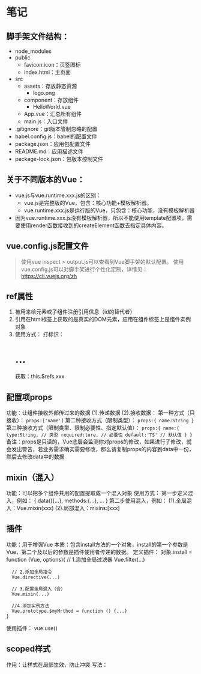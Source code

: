 # 笔记

## 脚手架文件结构：
  - node_modules
  - public
      + favicon.icon：页签图标
      + index.html：主页面
  - src
    + assets：存放静态资源
      + logo.png
    + component：存放组件
      + HelloWorld.vue
    + App.vue：汇总所有组件
    + main.js：入口文件
  - .gitignore：git版本管制忽略的配置
  - babel.config.js：babel的配置文件
  - package.json：应用包配置文件
  - README.md：应用描述文件
  - package-lock.json：包版本控制文件

## 关于不同版本的Vue：
  - vue.js与vue.runtime.xxx.js的区别：
    + vue.js是完整版的Vue，包含：核心功能+模板解析器。
    + vue.runtime.xxx.js是运行版的Vue，只包含：核心功能，没有模板解析器
  - 因为vue.runtime.xxx.js没有模板解析器，所以不能使用template配置项，需要使用render函数接收到的createElement函数去指定具体内容。

## vue.config.js配置文件
  > 使用vue inspect > output.js可以查看到Vue脚手架的默认配置。
  > 使用vue.config.js可以对脚手架进行个性化定制，详情见：https://cli.vuejs.org/zh

## ref属性
  1. 被用来给元素或子组件注册引用信息（id的替代者）
  2. 引用在html标签上获取的是真实的DOM元素，应用在组件标签上是组件实例对象
  3. 使用方式：
     打标识：<h1 ref="xxx">...</h1>
     获取：this.$refs.xxx

## 配置项props
  功能：让组件接收外部传过来的数据
    (1).传递数据
      <Demo name="xxx"/>
    (2).接收数据：
      第一种方式（只接收）：
        ```
        props:['name']
        ```
      第二种接收方式（限制类型）：
        ```
        props:{
          name:String
        }
        ```
      第三种接收方式（限制类型、限制必要性、指定默认值）：
        ```
        props:{
          name:{
            type:String, // 类型
            required:ture, // 必要性
            default:'TS' // 默认值
          }
        }
        ```
  备注：props是只读的，Vue底层会监测你对props的修改，如果进行了修改，就会发出警告，若业务需求确实需要修改，那么请复制props的内容到data中一份，然后去修改data中的数据

## mixin（混入）
  功能：可以把多个组件共用的配置提取成一个混入对象
  使用方式：
    第一步定义混入，例如：
      {
        data(){...},
        methods:{...},
        ...
      }
    第二步使用混入，例如：
      (1).全局混入：Vue.mixin(xxx)
      (2).局部混入：mixins:[xxx]

## 插件
  功能：用于增强Vue
  本质：包含install方法的一个对象，install的第一个参数是Vue，第二个及以后的参数是插件使用者传递的数据。
  定义插件：
    对象.install = function (Vue, options){
      // 1.添加全局过滤器
      Vue.filter(...)

      // 2.添加全局指令
      Vue.directive(...)

      // 3.配置全局混入（合）
      Vue.mixin(...)

      //4.添加实例方法
      Vue.prototype.$myMrthod = function () {...}
    }
  使用插件：
    vue.use()

## scoped样式
  作用：让样式在局部生效，防止冲突
  写法：<style scoped>

## 总结todoList案例
  1. 组件化编码流程：
    (1).拆分静态组件：组件要按照功能点拆分，命名不要与html元素冲突
    (2).实现动态组件：考虑好数据的存放位置，数据是一个组件在用，则放在组件自身即可；一些组件在用，则放在他们共同的父组件上**(状态提升)**
    (3).实现交互：从绑定事件开始。
  2. props适用于：
    (1).父组件==>子组件 通信
    (2).子组件==>父组件 通信（要求父先给子一个函数）
  3. 使用v-model时要切记：v-model绑定的值不能是props传过来的值，因为props是不可以修改的
  4. props传过来的若是对象类型的值，修改对象中的属性时Vue不会报错，但不推荐这样做

## webStorage
  1. 存储内容的大小一般支持5MB左右（不同浏览器可能还不一样）
  2. 浏览器端通过Window.sessionStorage和Window.localStorage属性来实现本地存储机制
  3. 相关API：
    1. `xxxStorage.setItem('key', 'value');`
      该方法接收一个键和值作为参数，会把键值对添加到存储中，如果键名存在，则更新其对应的值。
    2. `xxxStorage.getItem('key');`
      该方法接收一个键名作为参数，返回键名对应的值
    3. `xxxStorage.removeItem('key');`
      该方法接收一个键名作为参数，并把该键值对从存储中删除
    4. `xxxStorage.clear();`
      该方法会清空存储中的所有数据

  4. 备注：
    1. SessionStorage存储的内容会随着浏览器窗口关闭儿消失
    2. LocalStorage存储的内容，需要手动清除才回消失
    3. `xxxStorage.getItem('key');`如果key对应的value获取不到，那么返回的值是null
    4. `JSON.parse(null)`的结果依然是null

## 组件的自定义事件
  1. 一种组件间通信的方式，适用于：子组件 ==> 父组件
  2. 使用场景：A是父组件，B是子组件，B想给A传数据，那么就要在A中给B绑定自定义事件**（事件的回调在A中）**
  3. 绑定自定义事件：
    (1).第一种方式，在父组件中：`<Demo @test="testFun"/>`或`<Demo v-on:test="testFun"/>`
    (2).第二种方式，在父组件中：
    ```
    <Demo ref = 'demo' />
    .........

    mounted(){
      this.$refs.xxx.$on('test',this.testFun)
    }
    ```
  4. 触发自定义事件：`this.$emit('test',数据)`
  5. 解绑自定义事件：`this.$off('test')`
  6. 组件上也可以绑定原生DOM事件，需要使用`native`修饰符
  7. 注意：通过`this.$refs.$on('test',this.testFun)`绑定自定义事件时，回调要么配置在methods中，要么用箭头函数，否则this指向会出现问题

## 全局事件总线(GlobalEventBus)
  1. 一种组件间通信的方式。适用于**任意组件间通信**
  2. 安装全局事件总线：
    ```
    new Vue({
      ......
      beforeCreate() {
        Vue.prototype.$bus = this //安装全局事件总线，$bus就是当前应用的vm
      }
      ......
    })
    ```
  3. 使用事件总线：
    1. 接收数据：A组件想接收数据，则在A组件中给$bus绑定自定义事件，事件的回调留在A组件自身。
    ```
    methods(){
      demo(data){
        ......
      }
    },
    mounted(){
      this.$bus.$on('xxx',this.demo)
    }
    ```
    2. 提供数据：`this.$bus.$emit('xxx',数据)`
  4. 最好在beforeDestroy钩子中，用$off去解绑当前组件所用到的事件

## 消息订阅与发布（pubsub）
  1. 一种组件间通信的方式，适用于任意组件间通信
  2. 使用步骤：
    1. 安装pubsub：`npm i pubsub-js`
    2. 引入：`import pubsub from 'pubsub-js'`
    3. 接收数据：A组件想接收数据，则在A组件中订阅消息，订阅的回调留在A组件自身
    ```
    methods(){
      demo(data){...}
    }
    mounted(){
      this.pid = pubsub.subscribe('xxx',this.demo) //订阅消息
    }
    ```
    4. 提供数据：pubsub.publish('xxx',数据)
    5. 最好在beforeDestroy钩子中，用pubsub.unsubscribe(pid)去**取消订阅**

## nextTick
  1. 语法：`this.$nextTick(回调函数)`
  2. 作用：在下一次DOM更新结束后执行其指定的回调
  3. 什么时候用：当改变数据后，要基于更新后的新DOM进行某些操作时，要在nextTick所指定的回调函数中执行

## Vue封装的过度与动画
  1. 作用：在插入、更新或移除DOM元素时，在合适的时候给元素添加样式类名
  2. 写法：
    1. 准备好样式：
      - 元素进入的样式：
        + v-enter：进入的起点
        + v-enter-active：进入的过程
        + v-enter-to：进入的终点
      - 元素离开的样式：
        + v-leave：离开的起点
        + v-leave-active：离开的过程
        + v-leave-to：离开的终点
    2. 使用<transition>包裹要过度的元素，并配置name属性：
      ```
      <transition name='hello'>
        <h1 v-show="isShow">hello</h1>
      </transition>
      ```
    3.备注：若多个元素需要过度，则需要使用：`<transition-group>`,且每个元素都要指定`key`值

## Vue脚手架配置代理
### 方法一
  在vue.config.js中添加如下配置：
    ```
    devServer:{
      proxy:'http://localhost:5000'
    }
    ```
  说明：
    1. 优点：配置简单，请求资源时直接发送给前端(8080)即可
    2. 缺点：不能配置多个代理，不能灵活的控制请求是否走代理
    3. 工作方式：若按照上述配置代理，当请求的前端不存在时，则该请求会转发给服务器（优先匹配前端资源）
### 方法二
  编写vue.config.js配置具体代理规则：
    ```
    module.exports = {
      devServer:{
        proxy:{
          '/api':{ //匹配所有以'/api'开头的请求路径
            target: 'http://localhost:5000', //代理目标的基础路径
            ws: true,
            changeOrigin: true,
            pathRewrite:{'^/api':''}
          },
          '/api2':{ //匹配所有以'/api2'开头的请求路径
            target: 'http://localhost:5001', //代理目标的基础路径
            ws: true,
            changeOrigin: true,
            pathRewrite:{'^/api':''}
          }
        }
      }
    }
    ```
    说明：
      1. 优点：可以配置多个代理，且可以灵活的控制请求是否走代理
      2. 缺点：配置略微繁琐，请求资源必须加前缀

## 插槽
  1. 作用：让父组件可以向子组件指定位置插入html结构，也是一种组件间通信的方式，适用于**父组件 ===> 子组件**
  2. 分类：默认插槽、具名插槽、作用域插槽
  3. 使用方式
    1. 默认插槽：
      ```
      父组件：
        <List>
          <div>html结构</div>
        </List>
      子组件：
        <template>
          <div>
            <slot>插槽默认内容</slot>
          </div>
        </template>
      ```
    2. 具名插槽
      ```
      父组件：
        <List>
          <template slot='demo1'>
            <div>html结构1</div>
          </template>
          <template slot='demo2'>
            <div>html结构2</div>
          </template>
        </List>
      子组件：
        <template>
          <div>
            <slot name="demo1">插槽默认内容</slot>
            <slot name="demo2">插槽默认内容</slot>
          </div>
        </template>
      ```
    3. 作用域插槽
      1. 理解：**数据在组件的自身，但根据数据生成的结构需要组件的使用者来决定。**
        ```
          父组件：
            <List>
              <template scope='demo'>
                <div>{{demo}}</div>
              </template>
            </List>
          子组件：
            <template>
              <div>
                <slot :demo="demo">插槽默认内容</slot>
              </div>
            </template>
        ```

## Vuex
  1. 概念
    在Vue中实现集中式状态（数据）管理的一个Vue插件，对vue应用中多个组件的共享状态进行集中式的管理（读/写），也是一种组件间通信的方式，且适用于任意组件间通信
  2. 何时使用？
    多个组件需要共享数据时
  3. 搭建Vuex环境
    1. 创建文件：`src/store/index.js`
      ```
        // 引入Vue核心库
        import Vue from 'vue'
        // 引入Vuex
        import Vuex from 'vuex'
        //应用Vuex插件
        Vue.use(Vuex)

        // 准备actions对象--响应组件中用户的动作
        const actions = {}
        // 准备mutations对象--修改state中的数据
        const mutations = {}
        // 准备state对象--保存具体的数据
        const state = {}

        // 创建并暴露store
        export default new Vuex.store({
          actions,
          mutations,
          state
        })
      ```
    2. 在`main.js`中创建vm时传入store配置项
      ```
        // 引入store
        import store from './store'

        // 创建vm
        new Vue({
          el:'#app',
          render: h => h(App),
          store
        })
      ```
  4. 基本使用
    1. 初始化数据、配置`actions`、配置`mutations`、操作文件`store.js`
    2. 组件中读取Vuex中的数据：`$store.state.sum`
    3. 组件中修改vuex中的数据：`$store.dispatch('actions中的方法名',数据)`或`$store.commit('mutations中的方法名',数据)`
    **备注：若没有网络请求或其他业务逻辑，组件中也可以越过actions，即不写`dispatch`，直接编写`commit`**
  5. getters的使用
    1. 概念：当前state中的数据需要经过加工后再使用时，可以使用getter加工
    2. 在`store.js`中追加`getters`配置
    3. 数组中读取数据：`$state.getters.xxx`
  6. 四个map方法的使用
    1. mapState方法：用于帮助我们映射`state`中的数据为计算属性
    2. mapGetter方法：用于帮助我们映射`getters`中的数据为计算属性
    3. mapActions方法：用于帮助我们生成与`actions`对话的方法。即：包含`$store.dispatch(xxx)`的函数
    4. mapMutations方法：用于帮助我们生成与`mutations`对话的方法。即：包含`$store.commit(xxx)`的函数
    **备注：mapActions与mapMutations使用时，若需要传递参数，需要在模板中绑定时间时传递好参数，否则参数是事件对象**
  7. 模块化+命名空间
    1. 目的：让代码更好维护，让多钟数据分类更加明确。
    2. 修改`store.js`
      ```
        const xxx1 = {
          namespaced: true,// 开启命名空间
          state:{x:1},
          actions:{},
          mutations:{},
          getters:{}
        }
        const xxx2 = {
          namespaced: true,// 开启命名空间
          state:{},
          actions:{},
          mutations:{},
          getters:{}
        }

        export default new Vuex.Store({
          modules: {
            xxx1,
            xxx2
          }
        })
      ```
    3. 开启命名空间后，组件中读取state数据
      ```
        // 自己直接读取
        this.$store.state.xxx1.x
        // 借助mapSta读取
        ...mapState('xxx1',['x'])
      ```
    43. 开启命名空间后，组件中读取getters数据
      ```
        // 自己直接读取
        this.$store.getters['xxx1/x']
        // 借助mapGetters读取
        ...mapGetters('xxx1',['x'])
      ```
    5. 开启命名空间后，组件中调用dispatch方法
      ```
        // 自己直接调用
        this.$store.dispatch['xxx1/..',value]
        // 借助mapActions调用
        ...mapActions('xxx1',{..:'..'})
      ```
    6. 开启命名空间后，组件中调用commit方法
      ```
        // 自己直接调用
        this.$store.state.xxx1.x
        // 借助mapMutations调用
        ...mapMutations('xxx1',{..:'...'})
      ```

## 路由
  1. 理解：一个路由（route）就是一组映射关系（key-value），多个路由需要路由器（router）进行管理。
  2. 前端路由：key是路径，value是组件。
  3. 基本使用：
    1. 安装vue-router，命令：`npm i vue-router`
    2. 应用插件：`Vue.use(VueRouter)`
    3. 编写router配置项：
      ```
        // 引入VueRouter
        import VueRouter from 'vue-router'
        // 引入组件
        import Xxx from '../components/Xxx'

        // 创建router实例对象，去管理一组一组的路由规则
        const router = new VueRouter({
          routes:[
            {
              path: '/Xxx',
              component: Xxx
            }
          ]
        })

        // 暴露router
        export default router
      ```
    4. 实现切换（active-class可配置高亮样式）
      ```
        <router-link active-class="active" to='/Xxx'></router-link>
      ```
    5. 指定展示位置
      ```
        <router-view></router-view>
      ```
  4. 几个注意点
    1. 路由组件通常存放在`views`文件夹，一般组件通常存放在`components`文件夹
    2. 通过切换，隐藏了的路由组件，默认是被销毁掉的，需要的时候再去挂载。
    3. 每个组件都有自己的`$route`属性，里面存储着自己的路由信息
    4. 整个应用只有一个router，可以通过组件的`$router`属性获取到
  5. 多级路由（嵌套路由）
    1. 配置路由规则，使用children配装项
      ```
        routes:[
          {
            path: '/Xxx',
            component: Xxx,
            children:[{
              path: 'Yyy',
              component: Yxx,
            }]
          }
        ]
      ```
    2. 跳转（要写完整路径）
      ```
        <router-link to='/Xxx/Yyy'>Yyy</router-link>
      ```
  6. 路由的query参数
    1. 传递参数
      ```
        <!-- 字符串写法 -->
        <router-link to="/aa/bb/cc?d=d&e=e"></router-link>
        <!-- 对象写法 -->
        <router-link :to="{
          path:'/aa/bb/cc'
          query:{
            d:d,
            e:e
          }
        }"></router-link>
      ```
    2. 接受参数：`$route.query.xxx`
  7. 命名路由
    1. 作用：可以简化路由的跳转
    2. 如何使用：
      1. 给路由命名
        ```
          {
            name:'xxx'
            path:'Xxx'
            component:Xxx
          }
        ```
      2. 简化跳转：
        ```
          <router-link :to="{name:'xxx'}"></router-link>
        ```
  8. 路由的params参数
    1. 配置路由，声明接受params参数
      ```
        {
          name:'xxx'
          path:'Xxx/:id/:name'
          component:'Xxx'
        }
      ```
    2. 传递参数
      ```
        <!-- 字符串写法 -->
        <router-link :to="/Xxx/12/adc"></router-link>
        <!-- 对象写法 -->
        <router-link :to="{
          name:'xxx'
          params:{
            id:12,
            name:'adc'
          }
        }"></router-link>
      ```
      **特别注意：路由携带params参数时，若使用to的对象写法，则不能使用path配置项，必须使用name配置**
    3. 接收参数：`$route.params.id`
  9. 路由的props配置
    1. 作用：让路由组件更方便的接收到参数
      ```
        {
          name:'xxx',
          path:'Xxx'
          component:xxx,
          // 第一种，值为对象
          // props:{id:'xx'}
          // 第二种，值为布尔值
          // props:ture
          // 第三种，值为函数
          props($route){
            return {
              id:$route.query.id
            }
          }
        }
      ```
  10. `<router-link>`的replace属性
    1. 作用：控制器由路由跳转时操作浏览器历史记录的模式
    2. 浏览器的历史记录有两种写入方式：分别为`push`和`replace`，`push`是追加历史记录，`replace`是替换当前记录，路由跳转的时候默认为`push`
    3. 如何开启`replacce`模式：`<router-link replace></router-link>`
  11. 编程式路由导航
    1. 作用：不借助`<router-link>`实现路由跳转，让路由跳转更灵活
    2. 具体编码：
      ```
        //$router的两个API
        this.$router.push({
          name:'xxx',
          params:{...}
        })
        this.$router.replace({
          name:'xxx',
          params:{...}
        })
      ```